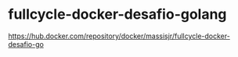 # fullcycle-docker-desafio-golang

https://hub.docker.com/repository/docker/massisjr/fullcycle-docker-desafio-go
